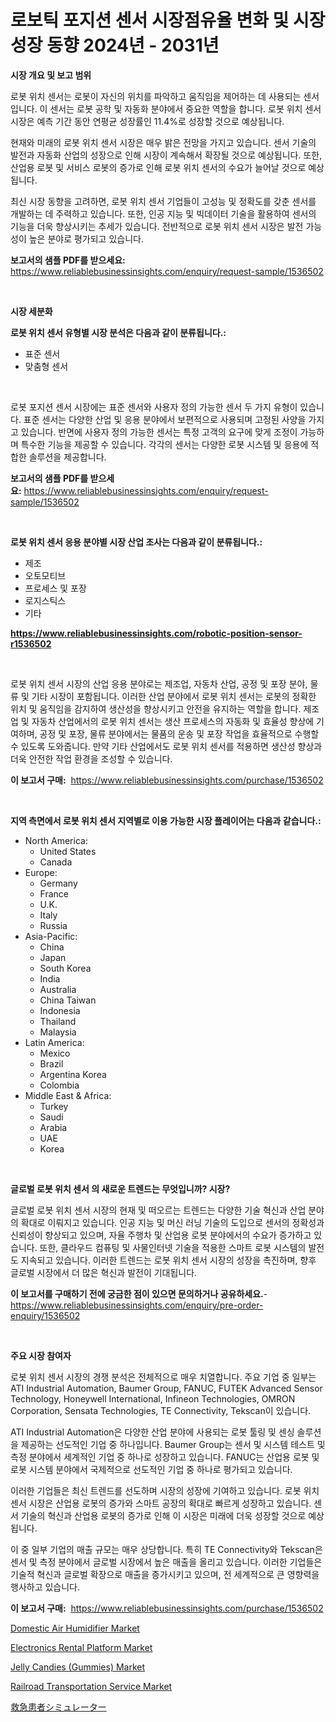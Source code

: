 <p><h1>로보틱 포지션 센서 시장점유율 변화 및 시장 성장 동향 2024년 - 2031년</h1></p><p><strong>시장 개요 및 보고 범위</strong></p>
<p><p>로봇 위치 센서는 로봇이 자신의 위치를 파악하고 움직임을 제어하는 데 사용되는 센서입니다. 이 센서는 로봇 공학 및 자동화 분야에서 중요한 역할을 합니다. 로봇 위치 센서 시장은 예측 기간 동안 연평균 성장률인 11.4%로 성장할 것으로 예상됩니다.</p><p>현재와 미래의 로봇 위치 센서 시장은 매우 밝은 전망을 가지고 있습니다. 센서 기술의 발전과 자동화 산업의 성장으로 인해 시장이 계속해서 확장될 것으로 예상됩니다. 또한, 산업용 로봇 및 서비스 로봇의 증가로 인해 로봇 위치 센서의 수요가 늘어날 것으로 예상됩니다.</p><p>최신 시장 동향을 고려하면, 로봇 위치 센서 기업들이 고성능 및 정확도를 갖춘 센서를 개발하는 데 주력하고 있습니다. 또한, 인공 지능 및 빅데이터 기술을 활용하여 센서의 기능을 더욱 향상시키는 추세가 있습니다. 전반적으로 로봇 위치 센서 시장은 발전 가능성이 높은 분야로 평가되고 있습니다.</p></p>
<p><strong>보고서의 샘플 PDF를 받으세요:</strong> <a href="https://www.reliablebusinessinsights.com/enquiry/request-sample/1536502">https://www.reliablebusinessinsights.com/enquiry/request-sample/1536502</a></p>
<p>&nbsp;</p>
<p><strong>시장 세분화</strong></p>
<p><strong>로봇 위치 센서 유형별 시장 분석은 다음과 같이 분류됩니다.:</strong></p>
<p><ul><li>표준 센서</li><li>맞춤형 센서</li></ul></p>
<p>&nbsp;</p>
<p><p>로봇 포지션 센서 시장에는 표준 센서와 사용자 정의 가능한 센서 두 가지 유형이 있습니다. 표준 센서는 다양한 산업 및 응용 분야에서 보편적으로 사용되며 고정된 사양을 가지고 있습니다. 반면에 사용자 정의 가능한 센서는 특정 고객의 요구에 맞게 조정이 가능하며 특수한 기능을 제공할 수 있습니다. 각각의 센서는 다양한 로봇 시스템 및 응용에 적합한 솔루션을 제공합니다.</p></p>
<p><strong>보고서의 샘플 PDF를 받으세요:</strong>&nbsp;<a href="https://www.reliablebusinessinsights.com/enquiry/request-sample/1536502">https://www.reliablebusinessinsights.com/enquiry/request-sample/1536502</a></p>
<p>&nbsp;</p>
<p><strong> 로봇 위치 센서 응용 분야별 시장 산업 조사는 다음과 같이 분류됩니다.:</strong></p>
<p><ul><li>제조</li><li>오토모티브</li><li>프로세스 및 포장</li><li>로지스틱스</li><li>기타</li></ul></p>
<p><strong><a href="https://www.reliablebusinessinsights.com/robotic-position-sensor-r1536502">https://www.reliablebusinessinsights.com/robotic-position-sensor-r1536502</a></strong></p>
<p>&nbsp;</p>
<p><p>로봇 위치 센서 시장의 산업 응용 분야로는 제조업, 자동차 산업, 공정 및 포장 분야, 물류 및 기타 시장이 포함됩니다. 이러한 산업 분야에서 로봇 위치 센서는 로봇의 정확한 위치 및 움직임을 감지하여 생산성을 향상시키고 안전을 유지하는 역할을 합니다. 제조업 및 자동차 산업에서의 로봇 위치 센서는 생산 프로세스의 자동화 및 효율성 향상에 기여하며, 공정 및 포장, 물류 분야에서는 물품의 운송 및 포장 작업을 효율적으로 수행할 수 있도록 도와줍니다. 만약 기타 산업에서도 로봇 위치 센서를 적용하면 생산성 향상과 더욱 안전한 작업 환경을 조성할 수 있습니다.</p></p>
<p><strong>이 보고서 구매:</strong>&nbsp; <a href="https://www.reliablebusinessinsights.com/purchase/1536502">https://www.reliablebusinessinsights.com/purchase/1536502</a></p>
<p>&nbsp;</p>
<p><strong>지역 측면에서 로봇 위치 센서 지역별로 이용 가능한 시장 플레이어는 다음과 같습니다.:</strong></p>
<p><ul>
    <li>
        North America:
        <ul>
            <li>United States</li>
            <li>Canada</li>
        </ul>
    </li>
    <li>
        Europe:
        <ul>
            <li>Germany</li>
            <li>France</li>
            <li>U.K.</li>
            <li>Italy</li>
            <li>Russia</li>
        </ul>
    </li>
    <li>
        Asia-Pacific:
        <ul>
            <li>China</li>
            <li>Japan</li>
            <li>South Korea</li>
            <li>India</li>
            <li>Australia</li>
            <li>China Taiwan</li>
            <li>Indonesia</li>
            <li>Thailand</li>
            <li>Malaysia</li>
        </ul>
    </li>
    <li>
        Latin America:
        <ul>
            <li>Mexico</li>
            <li>Brazil</li>
            <li>Argentina Korea</li>
            <li>Colombia</li>
        </ul>
    </li>
    <li>
        Middle East & Africa:
        <ul>
            <li>Turkey</li>
            <li>Saudi</li>
            <li>Arabia</li>
            <li>UAE</li>
            <li>Korea</li>
        </ul>
    </li>
    </ul></p>
<p>&nbsp;</p>
<p><strong>글로벌 로봇 위치 센서 의 새로운 트렌드는 무엇입니까? 시장?</strong></p>
<p><p>글로벌 로봇 위치 센서 시장의 현재 및 떠오르는 트렌드는 다양한 기술 혁신과 산업 분야의 확대로 이뤄지고 있습니다. 인공 지능 및 머신 러닝 기술의 도입으로 센서의 정확성과 신뢰성이 향상되고 있으며, 자율 주행차 및 산업용 로봇 분야에서의 수요가 증가하고 있습니다. 또한, 클라우드 컴퓨팅 및 사물인터넷 기술을 적용한 스마트 로봇 시스템의 발전도 지속되고 있습니다. 이러한 트렌드는 로봇 위치 센서 시장의 성장을 촉진하며, 향후 글로벌 시장에서 더 많은 혁신과 발전이 기대됩니다.</p></p>
<p><strong>이 보고서를 구매하기 전에 궁금한 점이 있으면 문의하거나 공유하세요.</strong>- <a href="https://www.reliablebusinessinsights.com/enquiry/pre-order-enquiry/1536502">https://www.reliablebusinessinsights.com/enquiry/pre-order-enquiry/1536502</a></p>
<p>&nbsp;</p>
<p><strong>주요 시장 참여자</strong></p>
<p><p>로봇 위치 센서 시장의 경쟁 분석은 전체적으로 매우 치열합니다. 주요 기업 중 일부는 ATI Industrial Automation, Baumer Group, FANUC, FUTEK Advanced Sensor Technology, Honeywell International, Infineon Technologies, OMRON Corporation, Sensata Technologies, TE Connectivity, Tekscan이 있습니다.</p><p>ATI Industrial Automation은 다양한 산업 분야에 사용되는 로봇 툴링 및 센싱 솔루션을 제공하는 선도적인 기업 중 하나입니다. Baumer Group는 센서 및 시스템 테스트 및 측정 분야에서 세계적인 기업 중 하나로 성장하고 있습니다. FANUC는 산업용 로봇 및 로봇 시스템 분야에서 국제적으로 선도적인 기업 중 하나로 평가되고 있습니다.</p><p>이러한 기업들은 최신 트렌드를 선도하며 시장의 성장에 기여하고 있습니다. 로봇 위치 센서 시장은 산업용 로봇의 증가와 스마트 공장의 확대로 빠르게 성장하고 있습니다. 센서 기술의 혁신과 산업용 로봇의 증가로 인해 이 시장은 미래에 더욱 성장할 것으로 예상됩니다.</p><p>이 중 일부 기업의 매출 규모는 매우 상당합니다. 특히 TE Connectivity와 Tekscan은 센서 및 측정 분야에서 글로벌 시장에서 높은 매출을 올리고 있습니다. 이러한 기업들은 기술적 혁신과 글로벌 확장으로 매출을 증가시키고 있으며, 전 세계적으로 큰 영향력을 행사하고 있습니다.</p></p>
<p><strong>이 보고서 구매:</strong>&nbsp;&nbsp;<a href="https://www.reliablebusinessinsights.com/purchase/1536502">https://www.reliablebusinessinsights.com/purchase/1536502</a></p>
<p><p><a href="https://issuu.com/reportprime-2/docs/domestic-air-humidifier-market-size-2030.pptx">Domestic Air Humidifier Market</a></p><p><a href="https://www.linkedin.com/pulse/electronics-rental-platform-market-share-evolution-growth-fvxce">Electronics Rental Platform Market</a></p><p><a href="https://github.com/wwwkeltoum/Market-Research-Report-List-3/blob/main/jelly-candies-gummies-market.md">Jelly Candies (Gummies) Market</a></p><p><a href="https://www.linkedin.com/pulse/railroad-transportation-service-market-furnishes-information-hstie">Railroad Transportation Service Market</a></p><p><a href="https://github.com/CieloStamm/Market-Research-Report-List-1/blob/main/879561788048.md">救急患者シミュレーター</a></p></p>